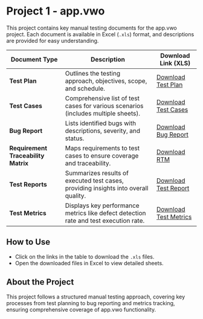 # Project 1 - app.vwo

This project contains key manual testing documents for the app.vwo project. Each document is available in Excel (`.xls`) format, and descriptions are provided for easy understanding.

| **Document Type**                  | **Description**                                                                                           | **Download Link (XLS)**                                  |
|------------------------------------|-----------------------------------------------------------------------------------------------------------|-----------------------------------------------------------|
| **Test Plan**                      | Outlines the testing approach, objectives, scope, and schedule.                                             | [Download Test Plan](./Test-Plan/Test-Plan.xls)            |
| **Test Cases**                     | Comprehensive list of test cases for various scenarios (includes multiple sheets).                          | [Download Test Cases](./Test-Cases/Test-Cases.xls)         |
| **Bug Report**                     | Lists identified bugs with descriptions, severity, and status.                                              | [Download Bug Report](./Bug-Reports/Bug-Report.xls)        |
| **Requirement Traceability Matrix**| Maps requirements to test cases to ensure coverage and traceability.                                       | [Download RTM](./RTM/RTM.xls)                              |
| **Test Reports**                   | Summarizes results of executed test cases, providing insights into overall quality.                        | [Download Test Report](./Test-Reports/Test-Report.xls)     |
| **Test Metrics**                   | Displays key performance metrics like defect detection rate and test execution rate.                       | [Download Test Metrics](./Test-Metrics/Test-Metrics.xls)   |

## How to Use
- Click on the links in the table to download the `.xls` files.
- Open the downloaded files in Excel to view detailed sheets.

## About the Project
This project follows a structured manual testing approach, covering key processes from test planning to bug reporting and metrics tracking, ensuring comprehensive coverage of app.vwo functionality.
